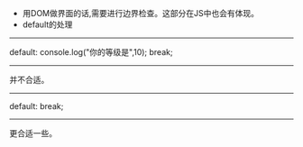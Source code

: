* 用DOM做界面的话,需要进行边界检查。这部分在JS中也会有体现。
*  default的处理
***
default:
             console.log("你的等级是",10);
        break;
***
并不合适。
***
default:
        break;
***
更合适一些。